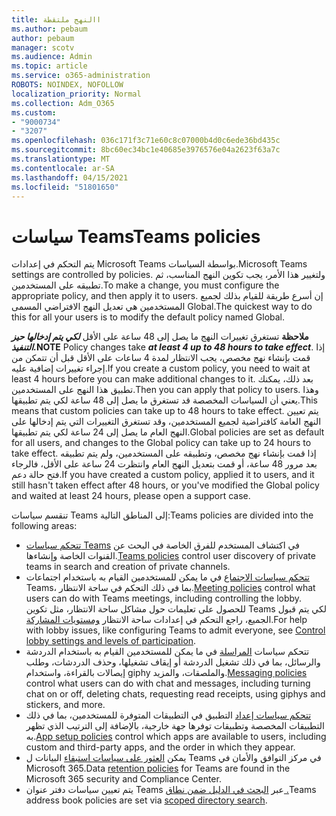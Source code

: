 ```yaml
---
title: االنهج ملتقطة
ms.author: pebaum
author: pebaum
manager: scotv
ms.audience: Admin
ms.topic: article
ms.service: o365-administration
ROBOTS: NOINDEX, NOFOLLOW
localization_priority: Normal
ms.collection: Adm_O365
ms.custom:
- "9000734"
- "3207"
ms.openlocfilehash: 036c171f3c71e60c8c07000b4d0c6ede36bd435c
ms.sourcegitcommit: 8bc60ec34bc1e40685e3976576e04a2623f63a7c
ms.translationtype: MT
ms.contentlocale: ar-SA
ms.lasthandoff: 04/15/2021
ms.locfileid: "51801650"
---
```

# <a name="teams-policies"></a><span data-ttu-id="a694b-102">سياسات Teams</span><span class="sxs-lookup"><span data-stu-id="a694b-102">Teams policies</span></span>

<span data-ttu-id="a694b-103">يتم التحكم في إعدادات Microsoft Teams بواسطة السياسات.</span><span class="sxs-lookup"><span data-stu-id="a694b-103">Microsoft Teams settings are controlled by policies.</span></span> <span data-ttu-id="a694b-104">ولتغيير هذا الأمر، يجب تكوين النهج المناسب، ثم تطبيقه على المستخدمين.</span><span class="sxs-lookup"><span data-stu-id="a694b-104">To make a change, you must configure the appropriate policy, and then apply it to users.</span></span> <span data-ttu-id="a694b-105">إن أسرع طريقة للقيام بذلك لجميع المستخدمين هي تعديل النهج الافتراضي المسمى Global.</span><span class="sxs-lookup"><span data-stu-id="a694b-105">The quickest way to do this for all your users is to modify the default policy named Global.</span></span> 

<span data-ttu-id="a694b-106">**ملاحظة** تستغرق تغييرات النهج ما يصل إلى 48 ساعة على الأقل **_لكي يتم إدخالها حيز التنفيذ._**</span><span class="sxs-lookup"><span data-stu-id="a694b-106">**NOTE** Policy changes take **_at least 4 up to 48 hours to take effect_**.</span></span> <span data-ttu-id="a694b-107">إذا قمت بإنشاء نهج مخصص، يجب الانتظار لمدة 4 ساعات على الأقل قبل أن تتمكن من إجراء تغييرات إضافية عليه.</span><span class="sxs-lookup"><span data-stu-id="a694b-107">If you create a custom policy, you need to wait at least 4 hours before you can make additional changes to it.</span></span> <span data-ttu-id="a694b-108">بعد ذلك، يمكنك تطبيق هذا النهج على المستخدمين.</span><span class="sxs-lookup"><span data-stu-id="a694b-108">Then you can apply that policy to users.</span></span> <span data-ttu-id="a694b-109">وهذا يعني أن السياسات المخصصة قد تستغرق ما يصل إلى 48 ساعة لكي يتم تطبيقها.</span><span class="sxs-lookup"><span data-stu-id="a694b-109">This means that custom policies can take up to 48 hours to take effect.</span></span> <span data-ttu-id="a694b-110">يتم تعيين النهج العامة كافتراضية لجميع المستخدمين، وقد تستغرق التغييرات التي يتم إدخالها على النهج العام ما يصل إلى 24 ساعة لكي يتم تطبيقها.</span><span class="sxs-lookup"><span data-stu-id="a694b-110">Global policies are set as default for all users, and changes to the Global policy can take up to 24 hours to take effect.</span></span> <span data-ttu-id="a694b-111">إذا قمت بإنشاء نهج مخصص، وتطبيقه على المستخدمين، ولم يتم تطبيقه بعد مرور 48 ساعة، أو قمت بتعديل النهج العام وانتظرت 24 ساعة على الأقل، فالرجاء فتح حالة دعم.</span><span class="sxs-lookup"><span data-stu-id="a694b-111">If you have created a custom policy, applied it to users, and it still hasn't taken effect after 48 hours, or you've modified the Global policy and waited at least 24 hours, please open a support case.</span></span>

<span data-ttu-id="a694b-112">تنقسم سياسات Teams إلى المناطق التالية:</span><span class="sxs-lookup"><span data-stu-id="a694b-112">Teams policies are divided into the following areas:</span></span>

- <span data-ttu-id="a694b-113">[تتحكم سياسات Teams](https://docs.microsoft.com/MicrosoftTeams/teams-policies) في اكتشاف المستخدم للفرق الخاصة في البحث عن القنوات الخاصة وإنشاءها.</span><span class="sxs-lookup"><span data-stu-id="a694b-113">[Teams policies](https://docs.microsoft.com/MicrosoftTeams/teams-policies) control user discovery of private teams in search and creation of private channels.</span></span>  
- <span data-ttu-id="a694b-114">[تتحكم سياسات الاجتماع](https://docs.microsoft.com/microsoftteams/meeting-policies-in-teams) في ما يمكن للمستخدمين القيام به باستخدام اجتماعات Teams، بما في ذلك التحكم في ساحة الانتظار.</span><span class="sxs-lookup"><span data-stu-id="a694b-114">[Meeting policies](https://docs.microsoft.com/microsoftteams/meeting-policies-in-teams) control what users can do with Teams meetings, including controlling the lobby.</span></span> <span data-ttu-id="a694b-115">للحصول على تعليمات حول مشاكل ساحة الانتظار، مثل تكوين Teams لكي يتم قبول الجميع، راجع التحكم في إعدادات ساحة الانتظار [ومستويات المشاركة](https://docs.microsoft.com/alchemyinsights/bypass-lobby).</span><span class="sxs-lookup"><span data-stu-id="a694b-115">For help with lobby issues, like configuring Teams to admit everyone, see [Control lobby settings and levels of participation](https://docs.microsoft.com/alchemyinsights/bypass-lobby).</span></span>
- <span data-ttu-id="a694b-116">تتحكم سياسات [المراسلة](https://docs.microsoft.com/microsoftteams/messaging-policies-in-teams) في ما يمكن للمستخدمين القيام به باستخدام الدردشة والرسائل، بما في ذلك تشغيل الدردشة أو إيقاف تشغيلها، وحذف الدردشات، وطلب إيصالات بالقراءة، واستخدام giphy والملصقات، والمزيد.</span><span class="sxs-lookup"><span data-stu-id="a694b-116">[Messaging policies](https://docs.microsoft.com/microsoftteams/messaging-policies-in-teams) control what users can do with chat and messages, including turning chat on or off, deleting chats, requesting read receipts, using giphys and stickers, and more.</span></span>
- <span data-ttu-id="a694b-117">[تتحكم سياسات إعداد](https://docs.microsoft.com/MicrosoftTeams/teams-app-setup-policies) التطبيق في التطبيقات المتوفرة للمستخدمين، بما في ذلك التطبيقات المخصصة وتطبيقات توفرها جهة خارجية، بالإضافة إلى الترتيب الذي تظهر به.</span><span class="sxs-lookup"><span data-stu-id="a694b-117">[App setup policies](https://docs.microsoft.com/MicrosoftTeams/teams-app-setup-policies) control which apps are available to users, including custom and third-party apps, and the order in which they appear.</span></span>  
- <span data-ttu-id="a694b-118">يمكن [العثور على سياسات استبقاء](https://docs.microsoft.com/microsoftteams/retention-policies) البيانات ل Teams في مركز التوافق والأمان في Microsoft 365.</span><span class="sxs-lookup"><span data-stu-id="a694b-118">Data [retention policies](https://docs.microsoft.com/microsoftteams/retention-policies) for Teams are found in the Microsoft 365 security and Compliance Center.</span></span>
- <span data-ttu-id="a694b-119">يتم تعيين سياسات دفتر عنوان Teams عبر [البحث في الدليل ضمن نطاق .](https://docs.microsoft.com/MicrosoftTeams/teams-scoped-directory-search)</span><span class="sxs-lookup"><span data-stu-id="a694b-119">Teams address book policies are set via [scoped directory search](https://docs.microsoft.com/MicrosoftTeams/teams-scoped-directory-search).</span></span>